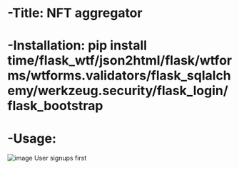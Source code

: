 # -Title: NFT aggregator
# -Installation: pip install time/flask_wtf/json2html/flask/wtforms/wtforms.validators/flask_sqlalchemy/werkzeug.security/flask_login/flask_bootstrap
# -Usage:

![image](https://user-images.githubusercontent.com/97493961/200457391-e56ab821-eb54-4fe5-95e1-37599a11fb49.png) User signups first
